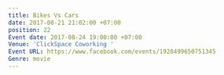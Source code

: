 ```yaml
---
title: Bikes Vs Cars
date: 2017-08-21 21:02:00 +07:00
position: 22
Event date: 2017-08-24 19:00:00 +07:00
Venue: 'ClickSpace Coworking '
Event URL: https://www.facebook.com/events/1928499650751345
Genre: movie
---
```


